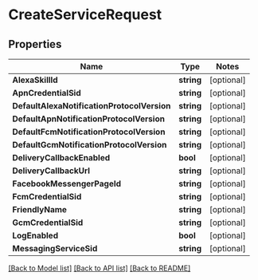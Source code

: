 # CreateServiceRequest

## Properties
Name | Type | Notes
------------ | ------------- | -------------
**AlexaSkillId** | **string** | [optional] 
**ApnCredentialSid** | **string** | [optional] 
**DefaultAlexaNotificationProtocolVersion** | **string** | [optional] 
**DefaultApnNotificationProtocolVersion** | **string** | [optional] 
**DefaultFcmNotificationProtocolVersion** | **string** | [optional] 
**DefaultGcmNotificationProtocolVersion** | **string** | [optional] 
**DeliveryCallbackEnabled** | **bool** | [optional] 
**DeliveryCallbackUrl** | **string** | [optional] 
**FacebookMessengerPageId** | **string** | [optional] 
**FcmCredentialSid** | **string** | [optional] 
**FriendlyName** | **string** | [optional] 
**GcmCredentialSid** | **string** | [optional] 
**LogEnabled** | **bool** | [optional] 
**MessagingServiceSid** | **string** | [optional] 

[[Back to Model list]](../README.md#documentation-for-models) [[Back to API list]](../README.md#documentation-for-api-endpoints) [[Back to README]](../README.md)


